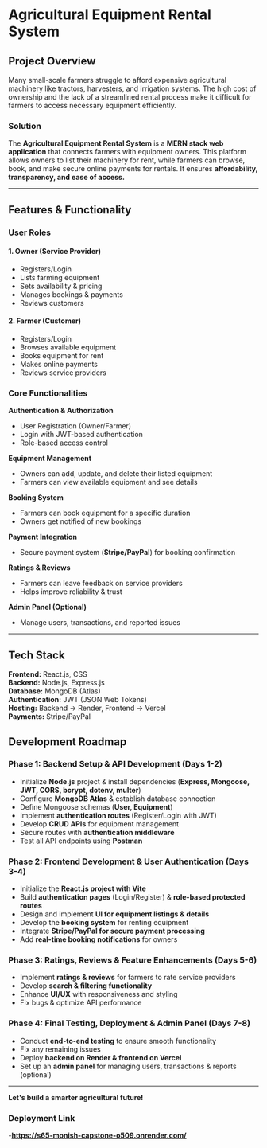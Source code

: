 # Agricultural Equipment Rental System

##  Project Overview
Many small-scale farmers struggle to afford expensive agricultural machinery like tractors, harvesters, and irrigation systems. The high cost of ownership and the lack of a streamlined rental process make it difficult for farmers to access necessary equipment efficiently.

###  **Solution**
The **Agricultural Equipment Rental System** is a **MERN stack web application** that connects farmers with equipment owners. This platform allows owners to list their machinery for rent, while farmers can browse, book, and make secure online payments for rentals. It ensures **affordability, transparency, and ease of access.**

---
##  Features & Functionality

###  **User Roles**
#### 1. Owner (Service Provider)
- Registers/Login
- Lists farming equipment
- Sets availability & pricing
- Manages bookings & payments
- Reviews customers

#### 2. Farmer (Customer)
- Registers/Login
- Browses available equipment
- Books equipment for rent
- Makes online payments
- Reviews service providers

###  **Core Functionalities**
 **Authentication & Authorization**
- User Registration (Owner/Farmer)
- Login with JWT-based authentication
- Role-based access control

 **Equipment Management**
- Owners can add, update, and delete their listed equipment
- Farmers can view available equipment and see details

 **Booking System**
- Farmers can book equipment for a specific duration
- Owners get notified of new bookings

 **Payment Integration**
- Secure payment system (**Stripe/PayPal**) for booking confirmation

 **Ratings & Reviews**
- Farmers can leave feedback on service providers
- Helps improve reliability & trust

 **Admin Panel (Optional)**
- Manage users, transactions, and reported issues

---
##  Tech Stack

**Frontend:** React.js, CSS  
**Backend:** Node.js, Express.js  
**Database:** MongoDB (Atlas)  
**Authentication:** JWT (JSON Web Tokens)  
**Hosting:** Backend → Render, Frontend → Vercel  
**Payments:** Stripe/PayPal  


##  Development Roadmap

### **Phase 1: Backend Setup & API Development** (Days 1-2)
- Initialize **Node.js** project & install dependencies (**Express, Mongoose, JWT, CORS, bcrypt, dotenv, multer**)
- Configure **MongoDB Atlas** & establish database connection
- Define Mongoose schemas (**User, Equipment**)
- Implement **authentication routes** (Register/Login with JWT)
- Develop **CRUD APIs** for equipment management
- Secure routes with **authentication middleware**
- Test all API endpoints using **Postman**

### **Phase 2: Frontend Development & User Authentication** (Days 3-4)
- Initialize the **React.js project with Vite**
- Build **authentication pages** (Login/Register) & **role-based protected routes**
- Design and implement **UI for equipment listings & details**
- Develop the **booking system** for renting equipment
- Integrate **Stripe/PayPal for secure payment processing**
- Add **real-time booking notifications** for owners

### **Phase 3: Ratings, Reviews & Feature Enhancements** (Days 5-6)
- Implement **ratings & reviews** for farmers to rate service providers
- Develop **search & filtering functionality**
- Enhance **UI/UX** with responsiveness and styling
- Fix bugs & optimize API performance

### **Phase 4: Final Testing, Deployment & Admin Panel** (Days 7-8)
- Conduct **end-to-end testing** to ensure smooth functionality
- Fix any remaining issues
- Deploy **backend on Render & frontend on Vercel**
- Set up an **admin panel** for managing users, transactions & reports (optional)

---


 **Let's build a smarter agricultural future!**


### **Deployment Link** 

-**https://s65-monish-capstone-o509.onrender.com/**
